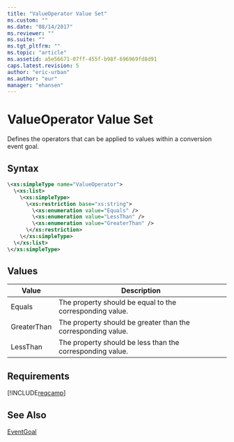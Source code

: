 ```yaml
---
title: "ValueOperator Value Set"
ms.custom: ""
ms.date: "08/14/2017"
ms.reviewer: ""
ms.suite: ""
ms.tgt_pltfrm: ""
ms.topic: "article"
ms.assetid: a5e56671-07ff-455f-b98f-696969fd8d91
caps.latest.revision: 5
author: "eric-urban"
ms.author: "eur"
manager: "ehansen"
---
```

# ValueOperator Value Set
Defines the operators that can be applied to values within a conversion event goal. 

## Syntax

```xml
\<xs:simpleType name="ValueOperator">
  \<xs:list>
    \<xs:simpleType>
      \<xs:restriction base="xs:string">
        \<xs:enumeration value="Equals" />
        \<xs:enumeration value="LessThan" />
        \<xs:enumeration value="GreaterThan" />
      \</xs:restriction>
    \</xs:simpleType>
  \</xs:list>
\</xs:simpleType>
```

## Values

|Value|Description|
|---------|---------------|
|Equals|The property should be equal to the corresponding value.|
|GreaterThan|The property should be greater than the corresponding value.|
|LessThan|The property should be less than the corresponding value.|

## Requirements
[!INCLUDE[reqcamp](../campaign-api/includes/reqcamp.md)]

## See Also
[EventGoal](../campaign-api/eventgoal-data-object.md)  
